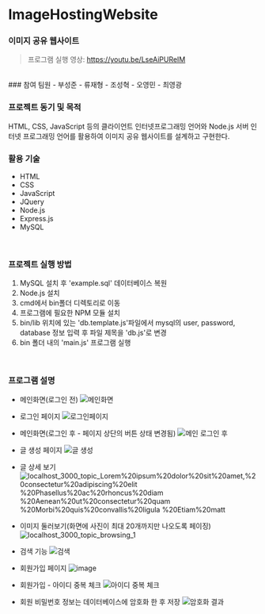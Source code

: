 # ImageHostingWebsite

### 이미지 공유 웹사이트
> 프로그램 실행 영상: https://youtu.be/LseAiPUReIM
<br>
### 참여 팀원
- 부성준
- 류재형
- 조성혁
- 오영민
- 최영광
<br>

### 프로젝트 동기 및 목적
HTML, CSS, JavaScript 등의 클라이언트 인터넷프로그래밍 언어와 Node.js 서버 인터넷 프로그래밍 언어를 활용하여 이미지 공유 웹사이트를 설계하고 구현한다.
<br>

### 활용 기술
- HTML
- CSS
- JavaScript
- JQuery
- Node.js
- Express.js
- MySQL
<br>

### 프로젝트 실행 방법
1. MySQL 설치 후 'example.sql' 데이터베이스 복원
2. Node.js 설치
3. cmd에서 bin폴더 디렉토리로 이동
4. 프로그램에 필요한 NPM 모듈 설치
5. bin/lib 위치에 있는 'db.template.js'파일에서 mysql의 user, password, database 정보 입력 후 파일 제목을 'db.js'로 변경
6. bin 폴더 내의 'main.js' 프로그램 실행
<br>

### 프로그램 설명
- 메인화면(로그인 전)
![메인화면](https://user-images.githubusercontent.com/55964775/91716360-7958b800-ebca-11ea-9787-9cffed36c21e.JPG)

-  로그인 페이지
![로그인페이지](https://user-images.githubusercontent.com/55964775/91716387-82e22000-ebca-11ea-8ee7-6a2728297356.JPG)

-  메인화면(로그인 후 - 페이지 상단의 버튼 상태 변경됨)
![메인 로그인 후](https://user-images.githubusercontent.com/55964775/91716381-81185c80-ebca-11ea-951d-f665e9c8dcad.JPG)

-  글 생성 페이지
![글 생성](https://user-images.githubusercontent.com/55964775/91716389-84134d00-ebca-11ea-993e-f419835421e2.JPG)

-  글 상세 보기
![localhost_3000_topic_Lorem%20ipsum%20dolor%20sit%20amet,%20consectetur%20adipiscing%20elit %20Phasellus%20ac%20rhoncus%20diam %20Aenean%20ut%20consectetur%20quam %20Morbi%20quis%20convallis%20ligula %20Etiam%20matt](https://user-images.githubusercontent.com/55964775/91716666-1156a180-ebcb-11ea-92d8-ef90ee24eaad.png)

-  이미지 둘러보기(화면에 사진이 최대 20개까지만 나오도록 페이징)
![localhost_3000_topic_browsing_1](https://user-images.githubusercontent.com/55964775/91716395-87a6d400-ebca-11ea-9be7-5a5e8ca689ab.png)

-  검색 기능
![검색](https://user-images.githubusercontent.com/55964775/91716392-8675a700-ebca-11ea-8617-0e4c98cba56e.JPG)

-  회원가입 페이지
![image](https://user-images.githubusercontent.com/55964775/91716881-67c3e000-ebcb-11ea-9735-d8fa49c81638.png)<br>

- 회원가입 - 아이디 중복 체크
![아이디 중복 체크](https://user-images.githubusercontent.com/55964775/91716429-9b523a80-ebca-11ea-99d5-3957bbe98a06.JPG)<br>

- 회원 비밀번호 정보는 데이터베이스에 암호화 한 후 저장
![암호화 결과](https://user-images.githubusercontent.com/55964775/91716423-97beb380-ebca-11ea-9f16-21b7925bfca5.JPG)<br>

<br>
